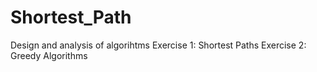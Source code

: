 # Shortest_Path
Design and analysis of algorihtms
Exercise 1: Shortest Paths
Exercise 2: Greedy Algorithms
